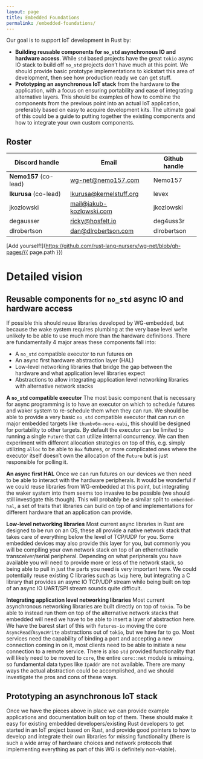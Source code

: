 ```yaml
---
layout: page
title: Embedded Foundations
permalink: /embedded-foundations/
---
```


Our goal is to support IoT development in Rust by:

- **Building reusable components for `no_std` asynchronous IO and hardware access**. While `std` based projects have the great `tokio` async IO stack to build off `no_std` projects don’t have much at this point. We should provide basic prototype implementations to kickstart this area of development, then see how production ready we can get stuff.
- **Prototyping an asynchronous IoT stack** from the hardware to the application, with a focus on ensuring portability and ease of integrating alternative layers. This should be examples of how to combine the components from the previous point into an actual IoT application, preferably based on easy to acquire development kits. The ultimate goal of this could be a guide to putting together the existing components and how to integrate your own custom components.

## Roster

| **Discord handle** | **Email**                | **Github handle** |
| ------------------ | ------------------------ | ----------------- |
| **Nemo157** (co-lead)  | wg-net@nemo157.com       | Nemo157           |
| **lkurusa** (co-lead)  | lkurusa@kernelstuff.org  | levex             |
| jkozlowski         | mail@jakub-kozlowski.com | jkozlowski        |
| degausser          | ricky@hosfelt.io         | deg4uss3r         |
| dlrobertson        | dan@dlrobertson.com      | dlrobertson       |

[Add yourself!](https://github.com/rust-lang-nursery/wg-net/blob/gh-pages/{{ page.path }})

# Detailed vision

## Reusable components for `no_std` async IO and hardware access

If possible this should reuse libraries developed by WG-embedded, but because the wake system requires plumbing at the very base level we’re unlikely to be able to use much more than the hardware definitions. There are fundamentally 4 major areas these components fall into:

- A `no_std` compatible executor to run futures on
- An async first hardware abstraction layer (HAL)
- Low-level networking libraries that bridge the gap between the hardware and what application level libraries expect
- Abstractions to allow integrating application level networking libraries with alternative network stacks

**A `no_std` compatible executor**
The most basic component that is necessary for async programming is to have an executor on which to schedule futures and waker system to re-schedule them when they can run. We should be able to provide a very basic `no_std` compatible executor that can run on major embedded targets like `thumbv6m-none-eabi`, this should be designed for portability to other targets.
By default the executor can be limited to running a single `Future` that can utilize internal concurrency. We can then experiment with different allocation strategies on top of this, e.g. simply utilizing `alloc` to be able to `Box` futures, or more complicated ones where the executor itself doesn’t own the allocation of the `Future` but is just responsible for polling it.

**An async first HAL**
Once we can run futures on our devices we then need to be able to interact with the hardware peripherals. It would be wonderful if we could reuse libraries from WG-embedded at this point, but integrating the waker system into them seems too invasive to be possible (we should still investigate this though). This will probably be a similar split to `embedded-hal`, a set of traits that libraries can build on top of and implementations for different hardware that an application can provide.

**Low-level networking libraries**
Most current async libraries in Rust are designed to be run on an OS, these all provide a native network stack that takes care of everything below the level of TCP/UDP for you. Some embedded devices may also provide this layer for you, but commonly you will be compiling your own network stack on top of an ethernet/radio transceiver/serial peripheral. Depending on what peripherals you have available you will need to provide more or less of the network stack, so being able to pull in just the parts you need is very important here.
We could potentially reuse existing C libraries such as `lwip` here, but integrating a C library that provides an async IO TCP/UDP stream while being built on top of an async IO UART/SPI stream sounds quite difficult.

**Integrating application level networking libraries**
Most current asynchronous networking libraries are built directly on top of `tokio`. To be able to instead run them on top of the alternative network stacks that embedded will need we have to be able to insert a layer of abstraction here.
We have the barest start of this with `futures-io` moving the core `AsyncRead`/`AsyncWrite` abstractions out of `tokio`, but we have far to go. Most services need the capability of binding a port and accepting a new connection coming in on it, most clients need to be able to initiate a new connection to a remote service.
There is also `std` provided functionality that will likely need to be moved to `core`, the entire `core::net` module is missing, so fundamental data types like `IpAddr` are not available.
There are many ways the actual abstraction could be accomplished, and we should investigate the pros and cons of these ways.

## **Prototyping an asynchronous IoT stack**

Once we have the pieces above in place we can provide example applications and documentation built on top of them. These should make it easy for existing embedded developers/existing Rust developers to get started in an IoT project based on Rust, and provide good pointers to how to develop and integrate their own libraries for missing functionality (there is such a wide array of hardware choices and network protocols that implementing everything as part of this WG is definitely non-viable).
